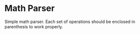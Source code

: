 # Math Parser
Simple math parser. Each set of operations should be enclosed in parenthesis to work properly.

